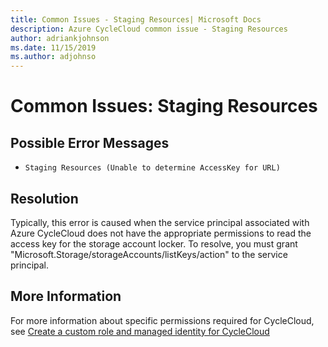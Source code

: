 ```yaml
---
title: Common Issues - Staging Resources| Microsoft Docs
description: Azure CycleCloud common issue - Staging Resources
author: adriankjohnson
ms.date: 11/15/2019
ms.author: adjohnso
---
```

# Common Issues: Staging Resources

## Possible Error Messages

- `Staging Resources (Unable to determine AccessKey for URL)`

## Resolution

Typically, this error is caused when the service principal associated with Azure CycleCloud does not have the appropriate permissions to read the access key for the storage account locker. To resolve, you must grant "Microsoft.Storage/storageAccounts/listKeys/action" to the service principal.

## More Information

For more information about specific permissions required for CycleCloud, see [Create a custom role and managed identity for CycleCloud](https://docs.microsoft.com/azure/cyclecloud/managed-identities#create-a-custom-role-and-managed-identity-for-cyclecloud)